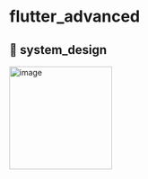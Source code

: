 # flutter_advanced
## 🎨 system_design
<img width="183" alt="image" src="https://github.com/user-attachments/assets/3636337b-0b70-46ff-a02e-4e40019d2701">
